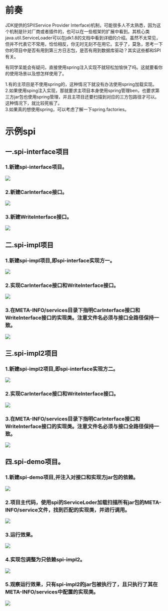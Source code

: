# 前奏

JDK提供的SPI(Service Provider Interface)机制，可能很多人不太熟悉，因为这个机制是针对厂商或者插件的，也可以在一些框架的扩展中看到。其核心类java.util.ServiceLoader可以在jdk1.8的文档中看到详细的介绍。虽然不太常见，但并不代表它不常用，恰恰相反，你无时无刻不在用它。玄乎了，莫急，思考一下你的项目中是否有用到第三方日志包，是否有用到数据库驱动？其实这些都和SPI有关。  
  
有同学呆能会有疑问，直接使用spring注入实现不就轻松加愉快了吗。这就要看你的使用场景以及想怎样使用了。   

1.有的主项目是不使用spring的，这种情况下就没有办法使用spring加载实现。  
2.如果使用sping注入实现，那就要求主项目本身使用spring管理ben，也要求第三方jar包也使用spring管理，并且主项目还要扫描到对应的三方包路径才可以。这种情况下，就比较死板了。  
3.如果真的想使用spring，可以考虑了解一下spring.factories。 


# 示例spi

## 一.spi-interface项目

### 1.新建spi-interface项目。
![](https://github.com/weixiaozheqingfu/learning/blob/master/Java/java-base/1.spi%E6%9C%BA%E5%88%B6demo/%E5%9B%BE%E5%BA%93/spi-interface-1.png)

### 2.新建CarInterface接口。
![](https://github.com/weixiaozheqingfu/learning/blob/master/Java/java-base/1.spi%E6%9C%BA%E5%88%B6demo/%E5%9B%BE%E5%BA%93/spi-interface-2.png)

### 3.新建WriteInterface接口。
![](https://github.com/weixiaozheqingfu/learning/blob/master/Java/java-base/1.spi%E6%9C%BA%E5%88%B6demo/%E5%9B%BE%E5%BA%93/spi-interface-2.png)

## 二.spi-impl项目

### 1.新建spi-impl项目,即spi-interface实现方一。
![](https://github.com/weixiaozheqingfu/learning/blob/master/Java/java-base/1.spi%E6%9C%BA%E5%88%B6demo/%E5%9B%BE%E5%BA%93/spi-impl-3.png)

### 2.实现CarInterface接口和WriteInterface接口。
![](https://github.com/weixiaozheqingfu/learning/blob/master/Java/java-base/1.spi%E6%9C%BA%E5%88%B6demo/%E5%9B%BE%E5%BA%93/spi-impl-1.png)

### 3.在META-INFO/services目录下指明CarInterface接口和WriteInterface接口的实现类。注意文件名必须与接口全路径保持一致。
![](https://github.com/weixiaozheqingfu/learning/blob/master/Java/java-base/1.spi%E6%9C%BA%E5%88%B6demo/%E5%9B%BE%E5%BA%93/spi-impl-2.png)

## 三.spi-impl2项目

### 1.新建spi-impl2项目,即spi-interface实现方二。
![](https://github.com/weixiaozheqingfu/learning/blob/master/Java/java-base/1.spi%E6%9C%BA%E5%88%B6demo/%E5%9B%BE%E5%BA%93/spi-impl2-3.png)

### 2.实现CarInterface接口和WriteInterface接口。
![](https://github.com/weixiaozheqingfu/learning/blob/master/Java/java-base/1.spi%E6%9C%BA%E5%88%B6demo/%E5%9B%BE%E5%BA%93/spi-impl2-1.png)

### 3.在META-INFO/services目录下指明CarInterface接口和WriteInterface接口的实现类。注意文件名必须与接口全路径保持一致。
![](https://github.com/weixiaozheqingfu/learning/blob/master/Java/java-base/1.spi%E6%9C%BA%E5%88%B6demo/%E5%9B%BE%E5%BA%93/spi-impl2-2.png)

## 四.spi-demo项目。

### 1.新建spi-demo项目,并注入对接口和实现方jar包的依赖。
![](https://github.com/weixiaozheqingfu/learning/blob/master/Java/java-base/1.spi%E6%9C%BA%E5%88%B6demo/%E5%9B%BE%E5%BA%93/spi-demo-pom-1.png)

### 2.项目主代码，使用spi的ServiceLoder加载扫描所有jar包的META-INFO/service文件，找到匹配的实现类，并进行调用。
![](https://github.com/weixiaozheqingfu/learning/blob/master/Java/java-base/1.spi%E6%9C%BA%E5%88%B6demo/%E5%9B%BE%E5%BA%93/spi-demo-demo-2.png)

### 3.运行效果。
![](https://github.com/weixiaozheqingfu/learning/blob/master/Java/java-base/1.spi%E6%9C%BA%E5%88%B6demo/%E5%9B%BE%E5%BA%93/spi-demo-result-3.png)

### 4.实现包调整为只依赖spi-impl2。
![](https://github.com/weixiaozheqingfu/learning/blob/master/Java/java-base/1.spi%E6%9C%BA%E5%88%B6demo/%E5%9B%BE%E5%BA%93/spi-demo-pom-2.png)

### 5.观察运行效果，只有spi-impl2的jar包被执行了，且只执行了其在META-INFO/services中配置的实现类。
![](https://github.com/weixiaozheqingfu/learning/blob/master/Java/java-base/1.spi%E6%9C%BA%E5%88%B6demo/%E5%9B%BE%E5%BA%93/spi-demo-result-3-1.png)

